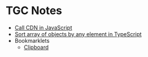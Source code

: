 # TGC Notes

- [Call CDN in JavaScript](./call_cdn_in_javascript/index.md)
- [Sort array of objects by any element in TypeScript](./sort_array_of_objects_by_any_element_in_typescript/index.md)
- Bookmarklets
  - [Clipboard](./bookmarklets/clipboard/index.md)
